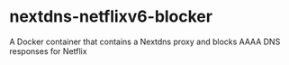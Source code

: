 # nextdns-netflixv6-blocker
A Docker container that contains a Nextdns proxy and blocks AAAA DNS responses for Netflix

